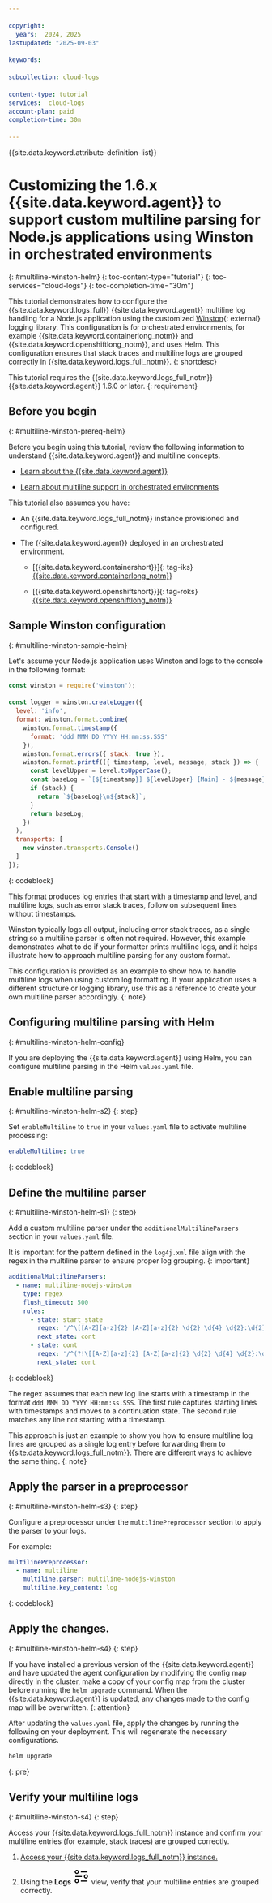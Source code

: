 ```yaml
---

copyright:
  years:  2024, 2025
lastupdated: "2025-09-03"

keywords:

subcollection: cloud-logs

content-type: tutorial
services:  cloud-logs
account-plan: paid
completion-time: 30m

---
```


{{site.data.keyword.attribute-definition-list}}


# Customizing the 1.6.x {{site.data.keyword.agent}} to support custom multiline parsing for Node.js applications using Winston in orchestrated environments
{: #multiline-winston-helm}
{: toc-content-type="tutorial"}
{: toc-services="cloud-logs"}
{: toc-completion-time="30m"}

This tutorial demonstrates how to configure the {{site.data.keyword.logs_full}} {{site.data.keyword.agent}} multiline log handling for a Node.js application using the customized [Winston](https://github.com/winstonjs/winston){: external} logging library. This configuration is for orchestrated environments, for example {{site.data.keyword.containerlong_notm}} and {{site.data.keyword.openshiftlong_notm}}, and uses Helm. This configuration ensures that stack traces and multiline logs are grouped correctly in {{site.data.keyword.logs_full_notm}}.
{: shortdesc}

This tutorial requires the {{site.data.keyword.logs_full_notm}} {{site.data.keyword.agent}} 1.6.0 or later.
{: requirement}

## Before you begin
{: #multiline-winston-prereq-helm}

Before you begin using this tutorial, review the following information to understand {{site.data.keyword.agent}} and multiline concepts.

* [Learn about the {{site.data.keyword.agent}}](/docs/cloud-logs?topic=cloud-logs-agent-about)

* [Learn about multiline support in orchestrated environments](/docs/cloud-logs?topic=cloud-logs-agent-multiline)

This tutorial also assumes you have:

* An {{site.data.keyword.logs_full_notm}} instance provisioned and configured.

* The {{site.data.keyword.agent}} deployed in an orchestrated environment.

    * [{{site.data.keyword.containershort}}]{: tag-iks} [{{site.data.keyword.containerlong_notm}}](/docs/cloud-logs?topic=cloud-logs-agent-helm-kube-deploy)

    * [{{site.data.keyword.openshiftshort}}]{: tag-roks} [{{site.data.keyword.openshiftlong_notm}}](/docs/cloud-logs?topic=cloud-logs-agent-helm-os-deploy)


## Sample Winston configuration
{: #multiline-winston-sample-helm}

Let's assume your Node.js application uses Winston and logs to the console in the following format:

```js
const winston = require('winston');

const logger = winston.createLogger({
  level: 'info',
  format: winston.format.combine(
    winston.format.timestamp({
      format: 'ddd MMM DD YYYY HH:mm:ss.SSS'
    }),
    winston.format.errors({ stack: true }),
    winston.format.printf(({ timestamp, level, message, stack }) => {
      const levelUpper = level.toUpperCase();
      const baseLog = `[${timestamp}] ${levelUpper} [Main] - ${message}`;
      if (stack) {
        return `${baseLog}\n${stack}`;
      }
      return baseLog;
    })
  ),
  transports: [
    new winston.transports.Console()
  ]
});
```
{: codeblock}

This format produces log entries that start with a timestamp and level, and multiline logs, such as error stack traces, follow on subsequent lines without timestamps.

Winston typically logs all output, including error stack traces, as a single string so a multiline parser is often not required. However, this example demonstrates what to do if your formatter prints multiline logs, and it helps illustrate how to approach multiline parsing for any custom format.

This configuration is provided as an example to show how to handle multiline logs when using custom log formatting. If your application uses a different structure or logging library, use this as a reference to create your own multiline parser accordingly.
{: note}


## Configuring multiline parsing with Helm
{: #multiline-winston-helm-config}

If you are deploying the {{site.data.keyword.agent}} using Helm, you can configure multiline parsing in the Helm `values.yaml` file.

## Enable multiline parsing
{: #multiline-winston-helm-s2}
{: step}

Set `enableMultiline` to `true` in your `values.yaml` file to activate multiline processing:

```yaml
enableMultiline: true
```
{: codeblock}

## Define the multiline parser
{: #multiline-winston-helm-s1}
{: step}

Add a custom multiline parser under the `additionalMultilineParsers` section in your `values.yaml` file.

It is important for the pattern defined in the `log4j.xml` file align with the regex in the multiline parser to ensure proper log grouping.
{: important}

```yaml
additionalMultilineParsers:
  - name: multiline-nodejs-winston
    type: regex
    flush_timeout: 500
    rules:
      - state: start_state
        regex: '/^\[[A-Z][a-z]{2} [A-Z][a-z]{2} \d{2} \d{4} \d{2}:\d{2}:\d{2}\.\d{3}\] .*$/'
        next_state: cont
      - state: cont
        regex: '/^(?!\[[A-Z][a-z]{2} [A-Z][a-z]{2} \d{2} \d{4} \d{2}:\d{2}:\d{2}\.\d{3}\] ).*$/'
        next_state: cont
```
{: codeblock}

The regex assumes that each new log line starts with a timestamp in the format `ddd MMM DD YYYY HH:mm:ss.SSS`. The first rule captures starting lines with timestamps and moves to a continuation state. The second rule matches any line not starting with a timestamp.

This approach is just an example to show you how to ensure multiline log lines are grouped as a single log entry before forwarding them to {{site.data.keyword.logs_full_notm}}. There are different ways to achieve the same thing.
{: note}



## Apply the parser in a preprocessor
{: #multiline-winston-helm-s3}
{: step}

Configure a preprocessor under the `multilinePreprocessor` section to apply the parser to your logs.

For example:

```yaml
multilinePreprocessor:
  - name: multiline
    multiline.parser: multiline-nodejs-winston
    multiline.key_content: log
```
{: codeblock}


## Apply the changes.
{: #multiline-winston-helm-s4}
{: step}

If you have installed a previous version of the {{site.data.keyword.agent}} and have updated the agent configuration by modifying the config map directly in the cluster, make a copy of your config map from the cluster before running the `helm upgrade` command. When the {{site.data.keyword.agent}} is updated, any changes made to the config map will be overwritten.
{: attention}

After updating the `values.yaml` file, apply the changes by running the following on your deployment. This will regenerate the necessary configurations.

```sh
helm upgrade
```
{: pre}


## Verify your multiline logs
{: #multiline-winston-s4}
{: step}

Access your {{site.data.keyword.logs_full_notm}} instance and confirm your multiline entries (for example, stack traces) are grouped correctly.

1. [Access your {{site.data.keyword.logs_full_notm}} instance.](/docs/cloud-logs?topic=cloud-logs-instance-launch)

2. Using the **Logs** ![Explore logs icon](../icons/explore.svg "Explore logs") view, verify that your multiline entries are grouped correctly.
